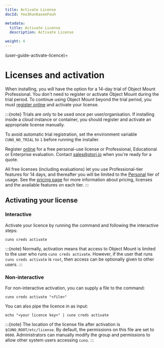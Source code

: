 ```yaml
---
title: Activate License
docId: Yee3Kun6axeeFeuh

metadata:
  title: Activate License
  description: Activate License

weight: 4    
---
```


(user-guide-activate-licence)=

# Licenses and activation

When installing, you will have the option for a 14-day trial of Object Mount Professional. You don't need to register or activate Object Mount during the trial period. To continue using Object Mount beyond the trial period, you must [register online](https://cuno.io/register) and activate your license.

:::{note}
Trials are only to be used once per user/organisation. If installing inside a cloud instance or container, you should register and activate an appropriate license manually.

To avoid automatic trial registration, set the environment variable `CUNO_NO_TRIAL` to `1` before running the installer.

Register [online](https://cuno.io/register) for a free personal-use license or Professional, Educational or Enterprise evaluation. Contact [sales@storj.io](mailto:sales@storj.io) when you're ready for a quote.

All free licenses (including evaluations) let you use Professional-tier features for 14 days, and thereafter you will be limited to the [Personal](https://cuno.io/pricing) tier of usage. See the [pricing page](https://cuno.io/pricing) for more information about pricing, licenses and the available features on each tier.
:::

## Activating your license

### Interactive

Activate your licence by running the command and following the interactive steps:

```console
cuno creds activate
```

:::{note}
Normally, activation means that access to Object Mount is limited to the user who runs `cuno creds activate`.
However, if the user that runs `cuno creds activate` is `root`, then access can be optionally given to other users.
:::

### Non-interactive

For non-interactive activation, you can supply a file to the command:

```console
cuno creds activate "<file>"
```

You can also pipe the licence in as input:

```console
echo "<your licence key>" | cuno creds activate
```

:::{note}
The location of the license file after activation is `$CUNO_ROOT/etc/license`. By default, the permissions on this file are set to `0600`. Administrators can manually modify the group and permissions to allow other system users accessing `cuno`.
:::
